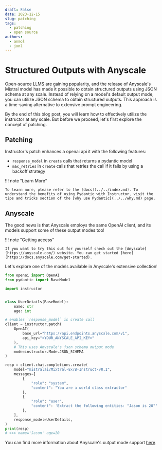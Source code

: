 ```yaml
---
draft: False
date: 2023-12-15
slug: patching
tags:
  - patching
  - open source
authors:
  - anmol
  - jxnl
---
```


# Structured Outputs with Anyscale

Open-source LLMS are gaining popularity, and the release of Anyscale's Mistral model has made it possible to obtain structured outputs using JSON schema at any scale. Instead of relying on a model's default output mode, you can utilize JSON schema to obtain structured outputs. This approach is a time-saving alternative to extensive prompt engineering.

By the end of this blog post, you will learn how to effectively utilize the instructor at any scale. But before we proceed, let's first explore the concept of patching.

<!-- more -->

## Patching

Instructor's patch enhances a openai api it with the following features:

- `response_model` in `create` calls that returns a pydantic model
- `max_retries` in `create` calls that retries the call if it fails by using a backoff strategy

!!! note "Learn More"

    To learn more, please refer to the [docs](../../index.md). To understand the benefits of using Pydantic with Instructor, visit the tips and tricks section of the [why use Pydantic](../../why.md) page.

## Anyscale

The good news is that Anyscale employs the same OpenAI client, and its models support some of these output modes too!

!!! note "Getting access"

    If you want to try this out for yourself check out the [Anyscale](https://anyscale.com/) website. You can get started [here](https://docs.anyscale.com/get-started).

Let's explore one of the models available in Anyscale's extensive collection!

```python
from openai import OpenAI
from pydantic import BaseModel

import instructor


class UserDetails(BaseModel):
    name: str
    age: int

# enables `response_model` in create call
client = instructor.patch(
    OpenAI(
        base_url="https://api.endpoints.anyscale.com/v1",
        api_key="<YOUR_ANYSCALE_API_KEY>"
    ),
    # This uses Anyscale's json schema output mode
    mode=instructor.Mode.JSON_SCHEMA
)

resp = client.chat.completions.create(
    model="mistralai/Mixtral-8x7B-Instruct-v0.1",
    messages=[
        {
            "role": "system",
            "content": "You are a world class extractor"
        },
        {
            "role": "user",
            "content": 'Extract the following entities: "Jason is 20"'
        },
    ],
    response_model=UserDetails,
)
print(resp)
# >>> name='Jason' age=20
```

You can find more information about Anyscale's output mode support [here](https://docs.endpoints.anyscale.com/).

